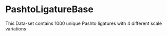 # PashtoLigatureBase
This Data-set contains 1000 unique Pashto ligatures with 4 different scale variations
